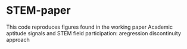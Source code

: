 # STEM-paper
This code reproduces figures found in the working paper Academic aptitude signals and STEM field participation: aregression discontinuity approach
